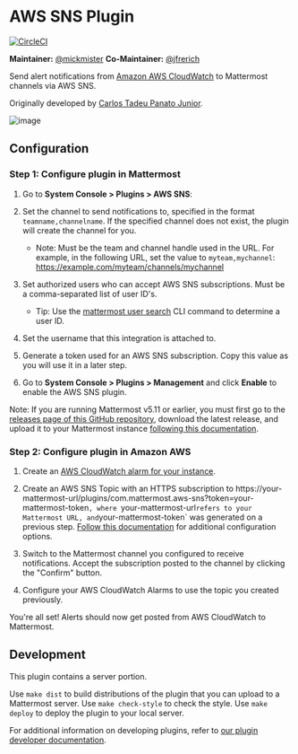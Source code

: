 # AWS SNS Plugin

[![CircleCI](https://circleci.com/gh/mattermost/mattermost-plugin-aws-SNS.svg?style=svg)](https://circleci.com/gh/mattermost/mattermost-plugin-aws-SNS)

**Maintainer:** [@mickmister](https://github.com/mickmister)
**Co-Maintainer:** [@jfrerich](https://github.com/jfrerich)

Send alert notifications from [Amazon AWS CloudWatch](https://aws.amazon.com/cloudwatch/) to Mattermost channels via AWS SNS.

Originally developed by [Carlos Tadeu Panato Junior](https://github.com/cpanato/).

![image](https://user-images.githubusercontent.com/13119842/58750029-df501000-845a-11e9-88f2-63fc0db5bc26.png)

## Configuration

### Step 1: Configure plugin in Mattermost

1. Go to **System Console > Plugins > AWS SNS**:

  1. Set the channel to send notifications to, specified in the format `teamname,channelname`. If the specified channel does not exist, the plugin will create the channel for you. 
      - Note: Must be the team and channel handle used in the URL. For example, in the following URL, set the value to `myteam,mychannel`: https://example.com/myteam/channels/mychannel

  2. Set authorized users who can accept AWS SNS subscriptions. Must be a comma-separated list of user ID's.
      - Tip: Use the [mattermost user search](https://mattermost.com/pl/cli-mattermost-user-search) CLI command to determine a user ID.

  3. Set the username that this integration is attached to.
  4. Generate a token used for an AWS SNS subscription. Copy this value as you will use it in a later step.

2. Go to **System Console > Plugins > Management** and click **Enable** to enable the AWS SNS plugin.

Note: If you are running Mattermost v5.11 or earlier, you must first go to the [releases page of this GitHub repository](https://github.com/mattermost/mattermost-plugin-aws-SNS/releases), download the latest release, and upload it to your Mattermost instance [following this documentation](https://docs.mattermost.com/administration/plugins.html#plugin-uploads).

### Step 2: Configure plugin in Amazon AWS

1. Create an [AWS CloudWatch alarm for your instance](https://docs.aws.amazon.com/AWSEC2/latest/UserGuide/using-cloudwatch-createalarm.html). 

2. Create an AWS SNS Topic with an HTTPS subscription to https://your-mattermost-url/plugins/com.mattermost.aws-sns?token=your-mattermost-token`, where `your-mattermost-url` refers to your Mattermost URL, and `your-mattermost-token` was generated on a previous step. [Follow this documentation](https://docs.safe.com/fme/html/FME_Server_Documentation/ReferenceManual/Amazon_SNS_Publisher_Configure_AWS_Subscription.html) for additional configuration options.

3. Switch to the Mattermost channel you configured to receive notifications. Accept the subscription posted to the channel by clicking the "Confirm" button.

4. Configure your AWS CloudWatch Alarms to use the topic you created previously.

You're all set! Alerts should now get posted from AWS CloudWatch to Mattermost.
  
## Development

This plugin contains a server portion.

Use `make dist` to build distributions of the plugin that you can upload to a Mattermost server.
Use `make check-style` to check the style.
Use `make deploy` to deploy the plugin to your local server.

For additional information on developing plugins, refer to [our plugin developer documentation](https://developers.mattermost.com/extend/plugins/).
